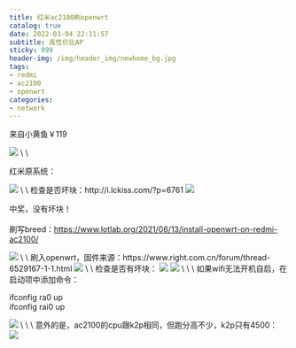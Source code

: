 ```yaml
---
title: 红米ac2100刷openwrt
catalog: true
date: 2022-03-04 22:11:57
subtitle: 高性价比AP
sticky: 999
header-img: /img/header_img/newhome_bg.jpg
tags:
- redmi
- ac2100
- openwrt
categories:
- network
---
```


来自小黄鱼￥119

<img src="ac2100.png" class="img-zoomable" />
\
\

红米原系统：

<img src="origin_system.png" class="img-zoomable" />
\
\
检查是否坏块：http://i.lckiss.com/?p=6761

<img src="bad_blocks.png" class="img-zoomable" />

中奖，没有坏块！
\
\
刷写breed：https://www.lotlab.org/2021/06/13/install-openwrt-on-redmi-ac2100/

<img src="breed.png" class="img-zoomable" />
\
\
刷入openwrt，固件来源：https://www.right.com.cn/forum/thread-6529167-1-1.html

<img src="op_overview.png" class="img-zoomable" />
\
\
检查是否有坏块：

<img src="logs.png" class="img-zoomable" />

<img src="shell.png" class="img-zoomable" />
\
\
\
如果wifi无法开机自启，在启动项中添加命令：

ifconfig ra0 up  
ifconfig rai0 up

<img src="startup.png" class="img-zoomable" />
\
\
\
意外的是，ac2100的cpu跟k2p相同，但跑分高不少，k2p只有4500：
  
<img src="k2p.png" class="img-zoomable" />

